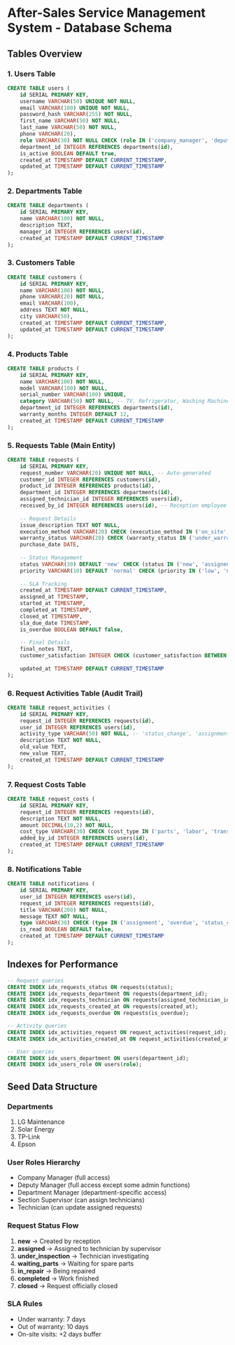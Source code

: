 # After-Sales Service Management System - Database Schema

## Tables Overview

### 1. Users Table
```sql
CREATE TABLE users (
    id SERIAL PRIMARY KEY,
    username VARCHAR(50) UNIQUE NOT NULL,
    email VARCHAR(100) UNIQUE NOT NULL,
    password_hash VARCHAR(255) NOT NULL,
    first_name VARCHAR(50) NOT NULL,
    last_name VARCHAR(50) NOT NULL,
    phone VARCHAR(20),
    role VARCHAR(30) NOT NULL CHECK (role IN ('company_manager', 'deputy_manager', 'department_manager', 'section_supervisor', 'technician')),
    department_id INTEGER REFERENCES departments(id),
    is_active BOOLEAN DEFAULT true,
    created_at TIMESTAMP DEFAULT CURRENT_TIMESTAMP,
    updated_at TIMESTAMP DEFAULT CURRENT_TIMESTAMP
);
```

### 2. Departments Table
```sql
CREATE TABLE departments (
    id SERIAL PRIMARY KEY,
    name VARCHAR(100) NOT NULL,
    description TEXT,
    manager_id INTEGER REFERENCES users(id),
    created_at TIMESTAMP DEFAULT CURRENT_TIMESTAMP
);
```

### 3. Customers Table
```sql
CREATE TABLE customers (
    id SERIAL PRIMARY KEY,
    name VARCHAR(100) NOT NULL,
    phone VARCHAR(20) NOT NULL,
    email VARCHAR(100),
    address TEXT NOT NULL,
    city VARCHAR(50),
    created_at TIMESTAMP DEFAULT CURRENT_TIMESTAMP,
    updated_at TIMESTAMP DEFAULT CURRENT_TIMESTAMP
);
```

### 4. Products Table
```sql
CREATE TABLE products (
    id SERIAL PRIMARY KEY,
    name VARCHAR(100) NOT NULL,
    model VARCHAR(100) NOT NULL,
    serial_number VARCHAR(100) UNIQUE,
    category VARCHAR(50) NOT NULL, -- TV, Refrigerator, Washing Machine, etc.
    department_id INTEGER REFERENCES departments(id),
    warranty_months INTEGER DEFAULT 12,
    created_at TIMESTAMP DEFAULT CURRENT_TIMESTAMP
);
```

### 5. Requests Table (Main Entity)
```sql
CREATE TABLE requests (
    id SERIAL PRIMARY KEY,
    request_number VARCHAR(20) UNIQUE NOT NULL, -- Auto-generated
    customer_id INTEGER REFERENCES customers(id),
    product_id INTEGER REFERENCES products(id),
    department_id INTEGER REFERENCES departments(id),
    assigned_technician_id INTEGER REFERENCES users(id),
    received_by_id INTEGER REFERENCES users(id), -- Reception employee
    
    -- Request Details
    issue_description TEXT NOT NULL,
    execution_method VARCHAR(20) CHECK (execution_method IN ('on_site', 'workshop')),
    warranty_status VARCHAR(20) CHECK (warranty_status IN ('under_warranty', 'out_of_warranty')),
    purchase_date DATE,
    
    -- Status Management
    status VARCHAR(30) DEFAULT 'new' CHECK (status IN ('new', 'assigned', 'under_inspection', 'waiting_parts', 'in_repair', 'completed', 'closed')),
    priority VARCHAR(10) DEFAULT 'normal' CHECK (priority IN ('low', 'normal', 'high', 'urgent')),
    
    -- SLA Tracking
    created_at TIMESTAMP DEFAULT CURRENT_TIMESTAMP,
    assigned_at TIMESTAMP,
    started_at TIMESTAMP,
    completed_at TIMESTAMP,
    closed_at TIMESTAMP,
    sla_due_date TIMESTAMP,
    is_overdue BOOLEAN DEFAULT false,
    
    -- Final Details
    final_notes TEXT,
    customer_satisfaction INTEGER CHECK (customer_satisfaction BETWEEN 1 AND 5),
    
    updated_at TIMESTAMP DEFAULT CURRENT_TIMESTAMP
);
```

### 6. Request Activities Table (Audit Trail)
```sql
CREATE TABLE request_activities (
    id SERIAL PRIMARY KEY,
    request_id INTEGER REFERENCES requests(id),
    user_id INTEGER REFERENCES users(id),
    activity_type VARCHAR(50) NOT NULL, -- 'status_change', 'assignment', 'comment', 'cost_added'
    description TEXT NOT NULL,
    old_value TEXT,
    new_value TEXT,
    created_at TIMESTAMP DEFAULT CURRENT_TIMESTAMP
);
```

### 7. Request Costs Table
```sql
CREATE TABLE request_costs (
    id SERIAL PRIMARY KEY,
    request_id INTEGER REFERENCES requests(id),
    description TEXT NOT NULL,
    amount DECIMAL(10,2) NOT NULL,
    cost_type VARCHAR(30) CHECK (cost_type IN ('parts', 'labor', 'transportation', 'other')),
    added_by_id INTEGER REFERENCES users(id),
    created_at TIMESTAMP DEFAULT CURRENT_TIMESTAMP
);
```

### 8. Notifications Table
```sql
CREATE TABLE notifications (
    id SERIAL PRIMARY KEY,
    user_id INTEGER REFERENCES users(id),
    request_id INTEGER REFERENCES requests(id),
    title VARCHAR(200) NOT NULL,
    message TEXT NOT NULL,
    type VARCHAR(30) CHECK (type IN ('assignment', 'overdue', 'status_change', 'completion')),
    is_read BOOLEAN DEFAULT false,
    created_at TIMESTAMP DEFAULT CURRENT_TIMESTAMP
);
```

## Indexes for Performance
```sql
-- Request queries
CREATE INDEX idx_requests_status ON requests(status);
CREATE INDEX idx_requests_department ON requests(department_id);
CREATE INDEX idx_requests_technician ON requests(assigned_technician_id);
CREATE INDEX idx_requests_created_at ON requests(created_at);
CREATE INDEX idx_requests_overdue ON requests(is_overdue);

-- Activity queries
CREATE INDEX idx_activities_request ON request_activities(request_id);
CREATE INDEX idx_activities_created_at ON request_activities(created_at);

-- User queries
CREATE INDEX idx_users_department ON users(department_id);
CREATE INDEX idx_users_role ON users(role);
```

## Seed Data Structure

### Departments
1. LG Maintenance
2. Solar Energy  
3. TP-Link
4. Epson

### User Roles Hierarchy
- Company Manager (full access)
- Deputy Manager (full access except some admin functions)
- Department Manager (department-specific access)
- Section Supervisor (can assign technicians)
- Technician (can update assigned requests)

### Request Status Flow
1. **new** → Created by reception
2. **assigned** → Assigned to technician by supervisor
3. **under_inspection** → Technician investigating
4. **waiting_parts** → Waiting for spare parts
5. **in_repair** → Being repaired
6. **completed** → Work finished
7. **closed** → Request officially closed

### SLA Rules
- Under warranty: 7 days
- Out of warranty: 10 days
- On-site visits: +2 days buffer

